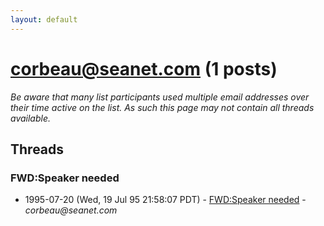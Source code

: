 ```yaml
---
layout: default
---
```


# corbeau@seanet.com (1 posts)

_Be aware that many list participants used multiple email addresses over their time active on the list. As such this page may not contain all threads available._

## Threads

### FWD:Speaker needed
+ 1995-07-20 (Wed, 19 Jul 95 21:58:07 PDT) - [FWD:Speaker needed](/archive/1995/07/7430b614145340d83d999938b231d33506d9ad62b47eb8df86e63b8ea05abed1) - _corbeau@seanet.com_


